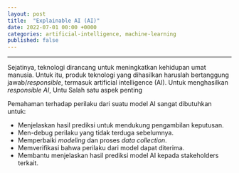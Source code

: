 ```yaml
---
layout: post
title:  "Explainable AI (AI)"
date: 2022-07-01 00:00 +0000
categories: artificial-intelligence, machine-learning
published: false
---
```


---

Sejatinya, teknologi dirancang untuk meningkatkan kehidupan umat manusia. Untuk itu, produk teknologi yang dihasilkan haruslah bertanggung jawab/*responsible*, termasuk artificial intelligence (AI). 
Untuk menghasilkan *responsible AI*,
Untu
Salah satu aspek penting 


Pemahaman terhadap perilaku dari suatu model AI sangat dibutuhkan untuk:
* Menjelaskan hasil prediksi untuk mendukung pengambilan keputusan.
* Men-debug perilaku yang tidak terduga sebelumnya.
* Memperbaiki *modeling* dan proses *data collection*.
* Memverifikasi bahwa perilaku dari model dapat diterima.
* Membantu menjelaskan hasil prediksi model AI kepada stakeholders terkait.









